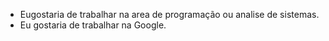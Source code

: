 
* Eugostaria de trabalhar na area de programação ou analise de sistemas.
* Eu gostaria de trabalhar na Google.
